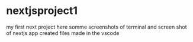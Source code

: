 # nextjsproject1

my first next project here 
somme screenshots of terminal 
and screen shot of nextjs app created 
files made in the vscode 
